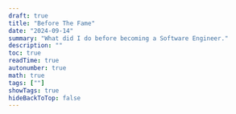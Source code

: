 ```yaml
---
draft: true
title: "Before The Fame"
date: "2024-09-14"
summary: "What did I do before becoming a Software Engineer."
description: ""
toc: true
readTime: true
autonumber: true
math: true
tags: [""]
showTags: true
hideBackToTop: false
---
```

